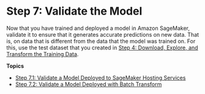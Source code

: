 # Step 7: Validate the Model<a name="ex1-test-model"></a>

Now that you have trained and deployed a model in Amazon SageMaker, validate it to ensure that it generates accurate predictions on new data\. That is, on data that is different from the data that the model was trained on\. For this, use the test dataset that you created in [Step 4: Download, Explore, and Transform the Training Data](ex1-preprocess-data.md)\.

**Topics**
+ [Step 7\.1: Validate a Model Deployed to SageMaker Hosting Services](ex1-test-model-endpoint.md)
+ [Step 7\.2: Validate a Model Deployed with Batch Transform](ex1-test-model-batch.md)